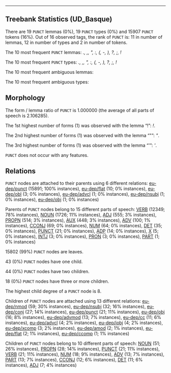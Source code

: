 

--------------------------------------------------------------------------------

## Treebank Statistics (UD_Basque)

There are 19 `PUNCT` lemmas (0%), 19 `PUNCT` types (0%) and 15907 `PUNCT` tokens (16%).
Out of 16 observed tags, the rank of `PUNCT` is: 11 in number of lemmas, 12 in number of types and 2 in number of tokens.

The 10 most frequent `PUNCT` lemmas: <em>., ,, ", :, (, -, ), ?, ;, !</em>

The 10 most frequent `PUNCT` types:  <em>., ,, ", :, (, -, ), ?, ;, !</em>

The 10 most frequent ambiguous lemmas: 

The 10 most frequent ambiguous types:  



## Morphology

The form / lemma ratio of `PUNCT` is 1.000000 (the average of all parts of speech is 2.106285).

The 1st highest number of forms (1) was observed with the lemma “!”: <em>!</em>.

The 2nd highest number of forms (1) was observed with the lemma “"”: <em>"</em>.

The 3rd highest number of forms (1) was observed with the lemma “'”: <em>'</em>.

`PUNCT` does not occur with any features.


## Relations

`PUNCT` nodes are attached to their parents using 6 different relations: [eu-dep/punct]() (15891; 100% instances), [eu-dep/flat]() (10; 0% instances), [eu-dep/obl]() (3; 0% instances), [eu-dep/advcl]() (1; 0% instances), [eu-dep/nsubj]() (1; 0% instances), [eu-dep/obj]() (1; 0% instances)

Parents of `PUNCT` nodes belong to 15 different parts of speech: [VERB]() (12349; 78% instances), [NOUN]() (1726; 11% instances), [ADJ]() (555; 3% instances), [PROPN]() (514; 3% instances), [AUX]() (448; 3% instances), [ADV]() (100; 1% instances), [CCONJ]() (69; 0% instances), [NUM]() (64; 0% instances), [DET]() (35; 0% instances), [PUNCT]() (21; 0% instances), [ADP]() (14; 0% instances), [X]() (5; 0% instances), [INTJ]() (3; 0% instances), [PRON]() (3; 0% instances), [PART]() (1; 0% instances)

15802 (99%) `PUNCT` nodes are leaves.

43 (0%) `PUNCT` nodes have one child.

44 (0%) `PUNCT` nodes have two children.

18 (0%) `PUNCT` nodes have three or more children.

The highest child degree of a `PUNCT` node is 8.

Children of `PUNCT` nodes are attached using 13 different relations: [eu-dep/nmod]() (59; 30% instances), [eu-dep/nsubj]() (32; 16% instances), [eu-dep/conj]() (27; 14% instances), [eu-dep/punct]() (21; 11% instances), [eu-dep/obj]() (16; 8% instances), [eu-dep/advmod]() (13; 7% instances), [eu-dep/cc]() (11; 6% instances), [eu-dep/advcl]() (4; 2% instances), [eu-dep/iobj]() (4; 2% instances), [eu-dep/xcomp]() (3; 2% instances), [eu-dep/amod]() (2; 1% instances), [eu-dep/flat]() (2; 1% instances), [eu-dep/ccomp]() (1; 1% instances)

Children of `PUNCT` nodes belong to 10 different parts of speech: [NOUN]() (51; 26% instances), [PROPN]() (28; 14% instances), [PUNCT]() (21; 11% instances), [VERB]() (21; 11% instances), [NUM]() (18; 9% instances), [ADV]() (13; 7% instances), [PART]() (13; 7% instances), [CCONJ]() (12; 6% instances), [DET]() (11; 6% instances), [ADJ]() (7; 4% instances)

